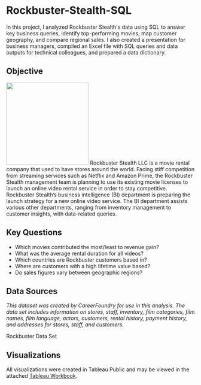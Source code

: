# Rockbuster-Stealth-SQL
In this project, I analyzed Rockbuster Stealth's data using SQL to answer key business queries, identify top-performing movies, map customer geography, and compare regional sales. I also created a presentation for business managers, compiled an Excel file with SQL queries and data outputs for technical colleagues, and prepared a data dictionary.

## Objective
<img src="https://cdni.iconscout.com/illustration/premium/thumb/live-streaming-service-5513844-4603371.png?f=webp" width="220">
Rockbuster Stealth LLC is a movie rental company that used to have stores around the world. Facing stiff competition from streaming services such as Netflix and Amazon Prime, the Rockbuster Stealth management team is planning to use its existing movie licenses to launch an online video rental service in order to stay competitive. Rockbuster Stealth’s business intelligence (BI) department is preparing the launch strategy for a new online video service. The BI department assists various other departments, ranging from inventory management to customer insights, with data-related queries.

## Key Questions
- Which movies contributed the most/least to revenue gain?
- What was the average rental duration for all videos?
- Which countries are Rockbuster customers based in?
- Where are customers with a high lifetime value based?
- Do sales figures vary between geographic regions?

## Data Sources
_This dataset was created by CareerFoundry for use in this analysis. The data set includes information on stores, staff, inventory, film categories, film names, film language, actors, customers, rental history, payment history, and addresses for stores, staff, and customers._

Rockbuster Data Set

## Visualizations
All visualizations were created in Tableau Public and may be viewed in the attached [Tableau Workbook](https://public.tableau.com/app/profile/jennifer.ignacio/viz/Exercise3_10JenniferIgnacio/RevenueGenrePopularitybyCountry).
